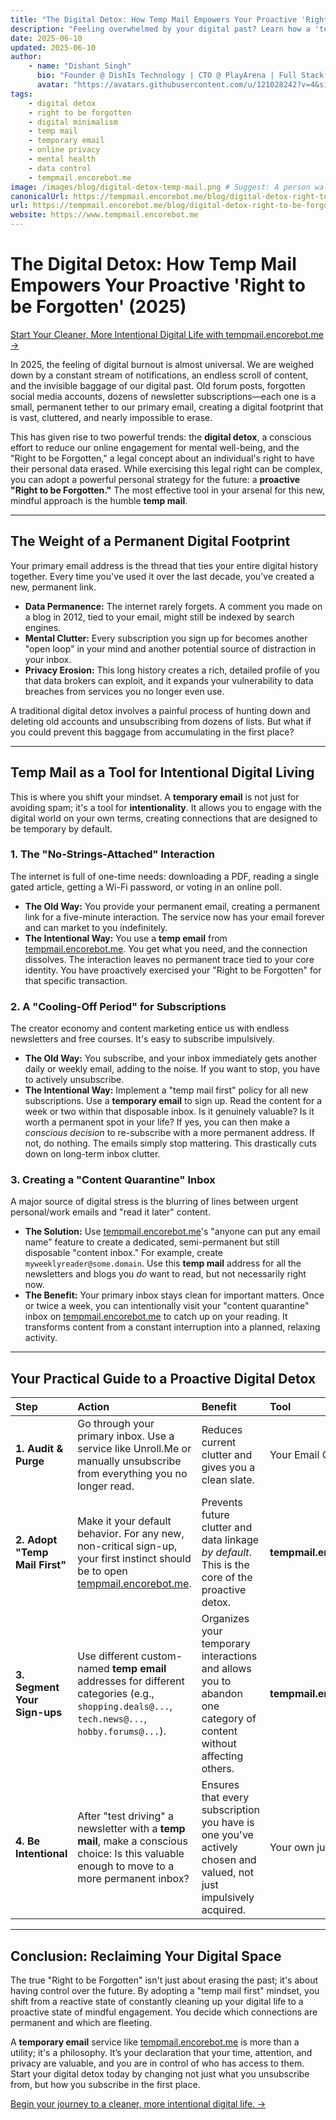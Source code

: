 ```yaml
---
title: "The Digital Detox: How Temp Mail Empowers Your Proactive 'Right to be Forgotten' (2025)"
description: "Feeling overwhelmed by your digital past? Learn how a 'temp mail first' policy is a form of proactive digital detox, giving you a personal 'Right to be Forgotten' for future online activities. Take control with temporary email."
date: 2025-06-10
updated: 2025-06-10
author:
    - name: "Dishant Singh"
      bio: "Founder @ DishIs Technology | CTO @ PlayArena | Full Stack & Python Developer | ML/ DL Developer | Problem Solver | Math & Science Teacher"
      avatar: "https://avatars.githubusercontent.com/u/121028242?v=4&size=64"
tags:
    - digital detox
    - right to be forgotten
    - digital minimalism
    - temp mail
    - temporary email
    - online privacy
    - mental health
    - data control
    - tempmail.encorebot.me
image: /images/blog/digital-detox-temp-mail.png # Suggest: A person walking away from a cluttered screen into a calm landscape
canonicalUrl: https://tempmail.encorebot.me/blog/digital-detox-right-to-be-forgotten
url: https://tempmail.encorebot.me/blog/digital-detox-right-to-be-forgotten
website: https://www.tempmail.encorebot.me
---
```


# The Digital Detox: How Temp Mail Empowers Your Proactive 'Right to be Forgotten' (2025)

[Start Your Cleaner, More Intentional Digital Life with tempmail.encorebot.me →](https://www.tempmail.encorebot.me)

In 2025, the feeling of digital burnout is almost universal. We are weighed down by a constant stream of notifications, an endless scroll of content, and the invisible baggage of our digital past. Old forum posts, forgotten social media accounts, dozens of newsletter subscriptions—each one is a small, permanent tether to our primary email, creating a digital footprint that is vast, cluttered, and nearly impossible to erase.

This has given rise to two powerful trends: the **digital detox**, a conscious effort to reduce our online engagement for mental well-being, and the "Right to be Forgotten," a legal concept about an individual's right to have their personal data erased. While exercising this legal right can be complex, you can adopt a powerful personal strategy for the future: a **proactive "Right to be Forgotten."** The most effective tool in your arsenal for this new, mindful approach is the humble **temp mail**.

---

## The Weight of a Permanent Digital Footprint

Your primary email address is the thread that ties your entire digital history together. Every time you've used it over the last decade, you've created a new, permanent link.

*   **Data Permanence:** The internet rarely forgets. A comment you made on a blog in 2012, tied to your email, might still be indexed by search engines.
*   **Mental Clutter:** Every subscription you sign up for becomes another "open loop" in your mind and another potential source of distraction in your inbox.
*   **Privacy Erosion:** This long history creates a rich, detailed profile of you that data brokers can exploit, and it expands your vulnerability to data breaches from services you no longer even use.

A traditional digital detox involves a painful process of hunting down and deleting old accounts and unsubscribing from dozens of lists. But what if you could prevent this baggage from accumulating in the first place?

---

## Temp Mail as a Tool for Intentional Digital Living

This is where you shift your mindset. A **temporary email** is not just for avoiding spam; it's a tool for **intentionality**. It allows you to engage with the digital world on your own terms, creating connections that are designed to be temporary by default.

### 1. The "No-Strings-Attached" Interaction
The internet is full of one-time needs: downloading a PDF, reading a single gated article, getting a Wi-Fi password, or voting in an online poll.

*   **The Old Way:** You provide your permanent email, creating a permanent link for a five-minute interaction. The service now has your email forever and can market to you indefinitely.
*   **The Intentional Way:** You use a **temp email** from [tempmail.encorebot.me](https://www.tempmail.encorebot.me). You get what you need, and the connection dissolves. The interaction leaves no permanent trace tied to your core identity. You have proactively exercised your "Right to be Forgotten" for that specific transaction.

### 2. A "Cooling-Off Period" for Subscriptions
The creator economy and content marketing entice us with endless newsletters and free courses. It's easy to subscribe impulsively.

*   **The Old Way:** You subscribe, and your inbox immediately gets another daily or weekly email, adding to the noise. If you want to stop, you have to actively unsubscribe.
*   **The Intentional Way:** Implement a "temp mail first" policy for all new subscriptions. Use a **temporary email** to sign up. Read the content for a week or two within that disposable inbox. Is it genuinely valuable? Is it worth a permanent spot in your life? If yes, you can then make a *conscious decision* to re-subscribe with a more permanent address. If not, do nothing. The emails simply stop mattering. This drastically cuts down on long-term inbox clutter.

### 3. Creating a "Content Quarantine" Inbox
A major source of digital stress is the blurring of lines between urgent personal/work emails and "read it later" content.

*   **The Solution:** Use [tempmail.encorebot.me](https://www.tempmail.encorebot.me)'s "anyone can put any email name" feature to create a dedicated, semi-permanent but still disposable "content inbox." For example, create `myweeklyreader@some.domain`. Use this **temp mail** address for all the newsletters and blogs you *do* want to read, but not necessarily right now.
*   **The Benefit:** Your primary inbox stays clean for important matters. Once or twice a week, you can intentionally visit your "content quarantine" inbox on [tempmail.encorebot.me](https://www.tempmail.encorebot.me) to catch up on your reading. It transforms content from a constant interruption into a planned, relaxing activity.

---

## Your Practical Guide to a Proactive Digital Detox

| Step | Action | Benefit | Tool |
| :--- | :--- | :--- | :--- |
| **1. Audit & Purge** | Go through your primary inbox. Use a service like Unroll.Me or manually unsubscribe from everything you no longer read. | Reduces current clutter and gives you a clean slate. | Your Email Client |
| **2. Adopt "Temp Mail First"** | Make it your default behavior. For any new, non-critical sign-up, your first instinct should be to open [tempmail.encorebot.me](https://www.tempmail.encorebot.me). | Prevents future clutter and data linkage *by default*. This is the core of the proactive detox. | **tempmail.encorebot.me** |
| **3. Segment Your Sign-ups** | Use different custom-named **temp email** addresses for different categories (e.g., `shopping.deals@...`, `tech.news@...`, `hobby.forums@...`). | Organizes your temporary interactions and allows you to abandon one category of content without affecting others. | **tempmail.encorebot.me** |
| **4. Be Intentional** | After "test driving" a newsletter with a **temp mail**, make a conscious choice: Is this valuable enough to move to a more permanent inbox? | Ensures that every subscription you have is one you've actively chosen and valued, not just impulsively acquired. | Your own judgment |

---

## Conclusion: Reclaiming Your Digital Space

The true "Right to be Forgotten" isn't just about erasing the past; it's about having control over the future. By adopting a "temp mail first" mindset, you shift from a reactive state of constantly cleaning up your digital life to a proactive state of mindful engagement. You decide which connections are permanent and which are fleeting.

A **temporary email** service like [tempmail.encorebot.me](https://www.tempmail.encorebot.me) is more than a utility; it's a philosophy. It’s your declaration that your time, attention, and privacy are valuable, and you are in control of who has access to them. Start your digital detox today by changing not just what you unsubscribe from, but how you subscribe in the first place.

[Begin your journey to a cleaner, more intentional digital life. →](https://www.tempmail.encorebot.me)